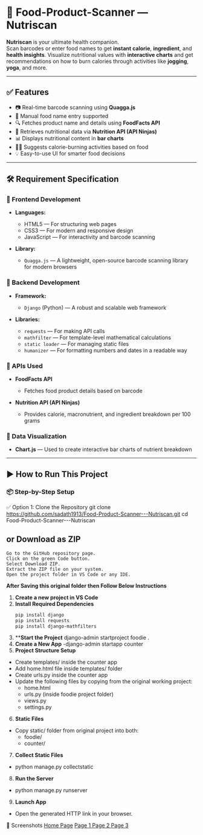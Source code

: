 # 🍎 Food-Product-Scanner — Nutriscan

**Nutriscan** is your ultimate health companion.  
Scan barcodes or enter food names to get **instant calorie**, **ingredient**, and **health insights**. Visualize nutritional values with **interactive charts** and get recommendations on how to burn calories through activities like **jogging**, **yoga**, and more.

---

## ✅ Features

- 📷 Real-time barcode scanning using **Quagga.js**
- 📝 Manual food name entry supported
- 🔍 Fetches product name and details using **FoodFacts API**
- 🧮 Retrieves nutritional data via **Nutrition API (API Ninjas)**
- 📊 Displays nutritional content in **bar charts**
- 🧘‍♀️ Suggests calorie-burning activities based on food
- 💡 Easy-to-use UI for smarter food decisions

---

## 🛠️ Requirement Specification

### 🔹 Frontend Development

- **Languages:**
  - HTML5 — For structuring web pages
  - CSS3 — For modern and responsive design
  - JavaScript — For interactivity and barcode scanning

- **Library:**
  - `Quagga.js` — A lightweight, open-source barcode scanning library for modern browsers

### 🔹 Backend Development

- **Framework:**
  - `Django` (Python) — A robust and scalable web framework

- **Libraries:**
  - `requests` — For making API calls
  - `mathfilter` — For template-level mathematical calculations
  - `static loader` — For managing static files
  - `humanizer` — For formatting numbers and dates in a readable way

### 🔹 APIs Used

- **FoodFacts API**
  - Fetches food product details based on barcode
  
- **Nutrition API (API Ninjas)**
  - Provides calorie, macronutrient, and ingredient breakdown per 100 grams

### 🔹 Data Visualization

- **Chart.js** — Used to create interactive bar charts of nutrient breakdown

---

## ▶️ How to Run This Project

### 📦 Step-by-Step Setup
✅ Option 1: Clone the Repository 
git clone https://github.com/sadath1913/Food-Product-Scanner---Nutriscan.git
cd Food-Product-Scanner---Nutriscan
## or Download as ZIP
    Go to the GitHub repository page.
    Click on the green Code button.
    Select Download ZIP.
    Extract the ZIP file on your system.
    Open the project folder in VS Code or any IDE.
    
**After Saving this original folder then Follow Below Instructions**

1. **Create a new project in VS Code**  
2. **Install Required Dependencies**  
   ```bash
   pip install django
   pip install requests
   pip install django-mathfilters
3. ****Start the Project**
   django-admin startproject foodie .
4. **Create a New App**
    -django-admin startapp counter
5. **Project Structure Setup**
  - Create templates/ inside the counter app
  - Add home.html file inside templates/ folder
  - Create urls.py inside the counter app
  - Update the following files by copying from the original working project:
     - home.html
     - urls.py (inside foodie project folder)
     - views.py
     - settings.py
6. **Static Files**
  - Copy static/ folder from original project into both:
     - foodie/
     - counter/
7. **Collect Static Files**
  - python manage.py collectstatic
8. **Run the Server**
  - python manage.py runserver
9. **Launch App**
  - Open the generated HTTP link in your browser.

📸 Screenshots
[Home Page](Screenshots/pic1.png)
[ Page 1 ](Screenshots/pic2.png)
[ Page 2 ](Screenshots/pic3.png)
[ Page 3](Screenshots/pic4.png)
